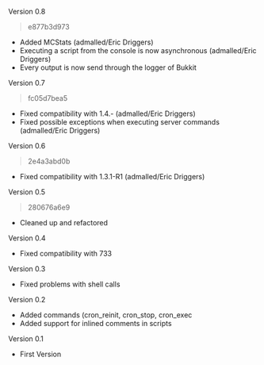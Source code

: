 Version 0.8

 > e877b3d973

 * Added MCStats  (admalled/Eric Driggers)
 * Executing a script from the console is now asynchronous  (admalled/Eric Driggers)
 * Every output is now send through the logger of Bukkit


Version 0.7

 > fc05d7bea5
 
 * Fixed compatibility with 1.4.*-* (admalled/Eric Driggers)
 * Fixed possible exceptions when executing server commands (admalled/Eric Driggers)


Version 0.6

 > 2e4a3abd0b

 * Fixed compatibility with 1.3.1-R1 (admalled/Eric Driggers)


Version 0.5

 > 280676a6e9

 * Cleaned up and refactored


Version 0.4

 * Fixed compatibility with 733


Version 0.3

 * Fixed problems with shell calls


Version 0.2

 * Added commands (cron_reinit, cron_stop, cron_exec
 * Added support for inlined comments in scripts


Version 0.1

 * First Version


